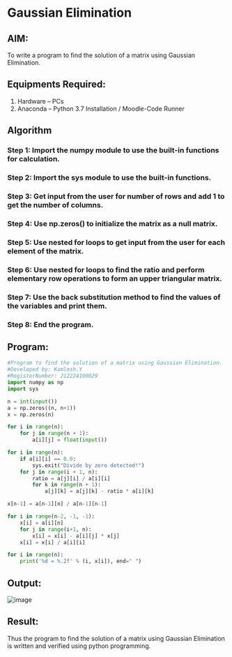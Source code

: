# Gaussian Elimination

## AIM:
To write a program to find the solution of a matrix using Gaussian Elimination.

## Equipments Required:
1. Hardware – PCs
2. Anaconda – Python 3.7 Installation / Moodle-Code Runner

## Algorithm

### Step 1: Import the numpy module to use the built-in functions for calculation.
### Step 2: Import the sys module to use the built-in functions.
### Step 3: Get input from the user for number of rows and add 1 to get the number of columns.
### Step 4: Use np.zeros() to initialize the matrix as a null matrix.
### Step 5: Use nested for loops to get input from the user for each element of the matrix.
### Step 6: Use nested for loops to find the ratio and perform elementary row operations to form an upper triangular matrix.
### Step 7: Use the back substitution method to find the values of the variables and print them.
### Step 8: End the program.

## Program:
```python
#Program to find the solution of a matrix using Gaussian Elimination.
#Developed by: Kamlesh.Y
#RegisterNumber: 212224100029
import numpy as np
import sys

n = int(input())
a = np.zeros((n, n+1))
x = np.zeros(n)

for i in range(n):
    for j in range(n + 1):
        a[i][j] = float(input())

for i in range(n):
    if a[i][i] == 0.0:
        sys.exit("Divide by zero detected!")
    for j in range(i + 1, n):
        ratio = a[j][i] / a[i][i]
        for k in range(n + 1):
            a[j][k] = a[j][k] - ratio * a[i][k]

x[n-1] = a[n-1][n] / a[n-1][n-1]

for i in range(n-2, -1, -1):
    x[i] = a[i][n]
    for j in range(i+1, n):
        x[i] = x[i] - a[i][j] * x[j]
    x[i] = x[i] / a[i][i]

for i in range(n):
    print('%d = %.2f' % (i, x[i]), end=" ")

```

## Output:

![image](https://github.com/user-attachments/assets/342fc036-3615-485b-967e-45da8b15434a)

## Result:
Thus the program to find the solution of a matrix using Gaussian Elimination is written and verified using python programming.

